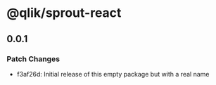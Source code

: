 # @qlik/sprout-react

## 0.0.1

### Patch Changes

- f3af26d: Initial release of this empty package but with a real name
